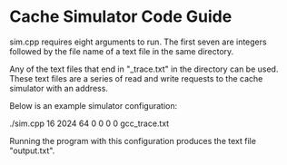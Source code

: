 
# Cache Simulator Code Guide

sim.cpp requires eight arguments to run. The first seven are integers followed by the file name of a text file in the same directory.

Any of the text files that end in "_trace.txt" in the directory can be used. These text files are a series of read and write requests to the cache simulator with an address.

Below is an example simulator configuration:

./sim.cpp 16 2024 64 0 0 0 0 gcc_trace.txt

Running the program with this configuration produces the text file "output.txt".
